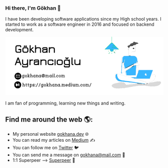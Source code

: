 ### Hi there, I'm Gökhan 👋

I have been developing software applications since my High school years. I started to work as a software engineer in 2016 and focused on backend development.

<img src="/aboutme.png" alt="G-khan software engineer and blogger">

 I am fan of programming, learning new things and writing.

## Find me around the web 🌎:
- My personal website <a href="https://gokhana.dev/">gokhana.dev</a> 🌐
- You can read my articles on <a href="https://gokhana.medium.com/">Medium</a> ✍️
- You can follow me on <a href="https://twitter.com/gokhanadev">Twitter</a> 🐦
- You can send me a message on   <a class="line" target="_blank" href="mailto:gkhan.a.06@gmail.com"> gokhana@mail.com</a> 📧
- 1:1 Superpeer ⟶ [Superpeer](https://superpeer.com/gokhana) 🤙

